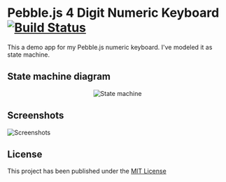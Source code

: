 # Pebble.js 4 Digit Numeric Keyboard [![Build Status](https://travis-ci.org/iAbadia/Pebble-4-Digit-Num-Keyboard.svg?branch=master)](https://travis-ci.org/iAbadia/Pebble-4-Digit-Num-Keyboard)
This a demo app for my Pebble.js numeric keyboard. I've modeled it as state machine.

## State machine diagram

<p align="center">
  <img src="http://i.imgur.com/gsMCYH5.png" alt="State machine">
</p>

## Screenshots

<img align="center" src="http://i.imgur.com/wksPZPe.png" alt="Screenshots">

## License

This project has been published under the [MIT License](https://github.com/iAbadia/Pebble-4-Digit-Num-Keyboard/blob/master/LICENSE)
